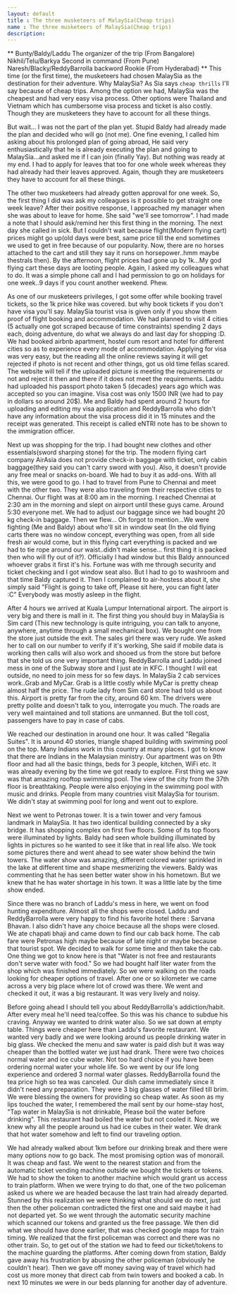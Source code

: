 ```yaml
---
layout: default
title : The three musketeers of MalaySia(Cheap trips)
name : The three musketeers of MalaySia(Cheap trips)
description: 
---
```


**                 Bunty/Baldy/Laddu  The organizer of the trip (From Bangalore)
	                 Nikhil/Telu/Barkya  Second in command (From Pune)
	                 Naresh/Blacky/ReddyBarrolla  backword Rookie (From Hyderabad)
**
This time (or the first time), the musketeers had chosen MalaySia as the destination for their adventure. Why MalaySia? As Sia says `cheap thrills` I'll say because of cheap trips. Among the option we had, MalaySia was the cheapest and had very easy visa process. Other options were Thailand and Vietnam which has cumbersome visa process and ticket is also costly. Though they are musketeers they have to account for all these things.

But wait... I was not the part of the plan yet. Stupid Baldy had already made the plan and decided who will go (not me). One fine evening, I called him asking about his prolonged plan of going abroad, He said very enthusiastically that he is already executing the plan and going to MalaySia...and asked me if I can join (finally Yay). But nothing was ready at my end. I had to apply for leaves that too for one whole week whereas they had already had their leaves approved. Again, though they are musketeers they have to account for all these things.

The other two musketeers had already gotten approval for one week. So, the first thing I did was ask my colleagues is it possible to get straight one week leave? After their positive response, I approached my manager when she was about to leave for home. She said "we'll see tomorrow". I had made a note that I should ask/remind her this first thing in the morning. The next day she called in sick. But I couldn't wait because flight(Modern flying cart) prices might go up(old days were best, same price till the end sometimes we used to get in free because of our popularity. Now, there are no horses attached to the cart and still they say it runs on horsepower..hmm maybe thestrals then). By the afternoon, flight  prices had gone up by 1k...My god flying cart these days are looting people. Again, I asked my colleagues what to do. It was a simple phone call and I had permission to go on holidays for one week..9 days if you count another weekend. Phew.

As one of our musketeers privileges, I got some offer while booking travel tickets, so the 1k price hike was covered. but why book tickets if you don't have visa you'll say. MalaySia tourist visa is given only if you show them proof of flight booking and accommodation. We had planned to visit 4 cities (5 actually one got scraped because of time constraints) spending 2 days each, doing adventure, do what we always do and last day for shopping :D. We had booked airbnb apartment, hostel cum resort and hotel for different cities so as to experience every mode of accommodation. Applying for visa was very easy, but the reading all the online reviews saying it will get rejected if photo is not recent and other things, got us old time fellas scared. The website will tell if the uploaded picture is meeting the requirements or not and reject it then and there if it does not meet the requirements. Laddu had uploaded his passport photo taken 5 (decades) years ago which was accepted so you can imagine. Visa cost was only 1500 INR (we had to pay in dollars so around 20$). Me and Baldy had spent around 2 hours for uploading and editing my visa application and ReddyBarrolla who didn't have any information about the visa process did it in 15 minutes and the receipt was generated. This receipt is called eNTRI note has to be shown to the immigration officer.

Next up was shopping for the trip. I had bought new clothes and other essentials(sword sharping stone) for the trip. The modern flying cart company AirAsia does not provide check-in baggage with ticket, only cabin baggage(they said you can't carry sword with you). Also, it doesn't provide any free meal or snacks on-board. We had to buy it as add-ons. With all this, we were good to go. I had to travel from Pune to Chennai and meet with the other two. They were also traveling from their respective cities to Chennai. Our flight was at 8:00 am in the morning. I reached Chennai at 2:30 am in the morning and slept on airport until these guys came. Around 5:30 everyone met. We had to adjust our baggage since we had bought 20 kg check-in baggage. Then we flew... Oh forgot to mention...We were fighting (Me and Baldy) about who'll sit in window seat (In the old flying carts there was no window concept, everything was open, from all side fresh air would come, but in this flying cart everything is packed and we had to tie rope around our waist..didn't make sense... first thing it is packed then who will fly out of it?). Officially I had window but this Baldy announced whoever grabs it first it's his. Fortune was with me through security and ticket checking and I got window seat also. But I had to go to washroom and that time Baldy captured it. Then I complained to air-hostess about it, she simply said "Flight is going to take off, Please sit here, you can fight later :C"
Everybody was mostly asleep in the flight.

After 4 hours we arrived at Kuala Lumpur International airport. The airport is very big and there is mall in it. The first thing you should buy in MalaySia is Sim card (This new technology is quite intriguing, you can talk to anyone, anywhere, anytime through a small mechanical box). We bought one from the store just outside the exit. The sales girl there was very rude. We asked her to call on our number to verify if it's working, She said if mobile data is working then calls will also work and shooed us from the store but before that she told us one very important thing. ReddyBarrolla and Laddu joined mess in one of the Subway store and I just ate in KFC. I thought I will eat outside, no need to join mess for so few days. In MalaySia 2 cab services work..Grab and MyCar. Grab is a little costly while MyCar is pretty cheap almost half the price. The rude lady from Sim card store had told us about this. Airport is pretty far from the city, around 60 km. The drivers were pretty polite and doesn't talk to you, interrogate you much. The roads are very well maintained and toll stations are unmanned. But the toll cost, passengers have to pay in case of cabs.

We reached our destination in around one hour. It was called "Regalia Suites". It is around 40 stories, triangle shaped building with swimming pool on the top.
Many Indians work in this country at many places. I got to know that there are Indians in the Malaysian ministry. Our apartment was on 9th floor and had all the basic things, beds for 3 people, kitchen, WiFi etc. It was already evening by the time we got ready to explore. First thing we saw was that amazing rooftop swimming pool. The view of the city from the 37th floor is breathtaking. People were also enjoying in the swimming pool with music and drinks. People from many countries visit MalaySia for tourism. We didn't stay at swimming pool for long and went out to explore. 

Next we went to Petronas tower. It is a twin tower and very famous landmark in MalaySia. It has two identical building connected by a sky bridge. It has shopping complex on first five floors. Some of its top floors were illuminated by lights. Baldy had seen whole building illuminated by lights in pictures so he wanted to see it like that in real life also. We took some pictures there and went ahead to see water show behind the twin towers. The water show was amazing, different colored water sprinkled in the lake at different time and shape mesmerizing the viewers. Baldy was commenting that he has seen better water show in his hometown. But we knew that he has water shortage in his town. It was a little late by the time show ended.

Since there was no branch of Laddu's mess in here, we went on food  hunting expenditure. Almost all the shops were closed. Laddu and ReddyBarrolla were very happy to find his favorite hotel there : Sarvana Bhavan. I also didn't have any choice because all the shops were closed. We ate chapati bhaji and came down to find our cab back home. The cab fare were Petronas high maybe because of late night or maybe because that tourist spot. We decided to walk for some time and then take the cab. One thing we got to know here is that "Water is not free and restaurants don't serve water with food." So we had bought half liter water from the shop which was finished immediately. So we were walking on the roads looking for cheaper options of travel. After one or so kilometer we came across a very big place where lot of crowd was there. We went and checked it out, it was a big restaurant. It was very lively and noisy. 

Before going ahead I should tell you about ReddyBarrolla's addiction/habit. After every meal he'll need tea/coffee. So this was his chance to subdue his craving. Anyway we wanted to drink water also. So we sat down at empty table. Things were cheaper here than Laddu's favorite restaurant. We wanted very badly and we were looking around us people drinking water in big glass. We checked the menu and saw water is paid dish but it was way cheaper than the bottled water we just had drank.
There were two choices normal water and ice cube water. Not too hard choice if you have been ordering normal water your whole life. So we went by our life long experience and ordered 3 normal water glasses. ReddyBarrolla found the tea price high so tea was canceled. Our dish came immediately since it didn't need any preparation. They were 3 big glasses of water filled till brim. We were blessing the owners for providing so cheap water. As soon as my lips touched the water, I remembered the mail sent by our home-stay host, "Tap water in MalaySia is not drinkable, Please boil the water before drinking". This restaurant had boiled the water but not cooled it. Now, we knew why all the people around us had ice cubes in their water. We drank that hot water somehow and left to find our traveling option.

We had already walked about 1km before our drinking break and there were many options now to go back. The most promising option was of monorail. It was cheap and fast. We went to the nearest station and from the automatic ticket vending machine outside we bought the tickets or tokens. We had to show the token to another machine which would grant us access to train platform. When we were trying to do that, one of the two policeman asked us where we are headed because the last train had already departed. Stunned by this realization we were thinking what should we do next, just then the other policeman contradicted the first one and said maybe it had not departed yet. So we went through the automatic security machine which scanned our tokens and granted us the free passage. We then did what we should have done earlier, that was checked google maps for train timing. We realized that the first policeman was correct and there was no other train.  So, to get out of the station we had to feed our ticket/tokens to the machine guarding the platforms. After coming down from station, Baldy gave away his frustration by abusing the other policeman (obviously he couldn't hear). Then we gave off money saving way of travel which had cost us more money that direct cab from twin towers and booked a cab.
In next 10 minutes we were in our beds planning for another day of adventure.  
